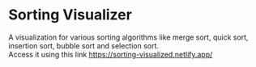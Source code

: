 # Sorting Visualizer
A visualization for various sorting algorithms like merge sort, quick sort, insertion sort, bubble sort and selection sort.<br>
Access it using this link https://sorting-visualized.netlify.app/